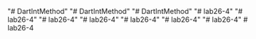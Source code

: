 "# DartIntMethod" 
"# DartIntMethod" 
"# DartIntMethod" 
"# lab26-4" 
"# lab26-4" 
"# lab26-4" 
"# lab26-4" 
"# lab26-4" 
"# lab26-4" 
"# lab26-4" 
#   l a b 2 6 - 4  
 